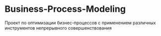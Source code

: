 # Business-Process-Modeling
Проект по оптимизации бизнес-процессов с применением различных инструментов непрерывного совершенствования
